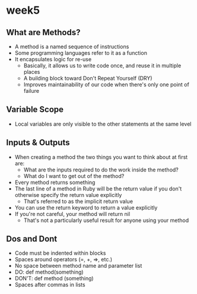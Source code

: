 # week5
## What are Methods?
* A method is a named sequence of instructions
* Some programming languages refer to it as a function
* It encapsulates logic for re-use
    * Basically, it allows us to write code once, and reuse it in multiple places
    * A building block toward Don't Repeat Yourself (DRY)
    * Improves maintainability of our code when there's only one point of failure
## Variable Scope
* Local variables are only visible to the other statements at the same level
## Inputs & Outputs
* When creating a method the two things you want to think about at first are:
    * What are the inputs required to do the work inside the method?
    * What do I want to get out of the method?
* Every method returns something
* The last line of a method in Ruby will be the return value if you don't otherwise specify the return value explicitly
    * That's referred to as the implicit return value
* You can use the return keyword to return a value explicitly
* If you're not careful, your method will return nil
    * That's not a particularly useful result for anyone using your method
## Dos and Dont
* Code must be indented within blocks
* Spaces around operators (=, +, =>, etc.)
* No space between method name and parameter list
* DO: def method(something)
* DON'T: def method (something)
* Spaces after commas in lists
